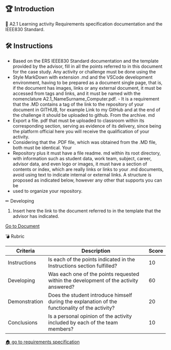 🏆 Introduction
---
📝 A2.1 Learning activity Requirements specification documentation and the IEEE830 Standard.
 
 **🛠 Instructions**
 ---
- Based on the ERS IEEE830 Standard documentation and the template provided by the advisor, fill in all the points referred to in this document for the case study. Any activity or challenge must be done using the 
- Style MarkDown with extension .md and the VSCode development environment, having to be prepared as a document single page, that is, if the document has images, links or any external document, it must be accessed from tags and links, and it must be named with the nomenclature A2.1_NameSurname_Computer.pdf. - It is a requirement that the .MD contains a tag of the link to the repository of your document in GITHUB, for example Link to my GitHub and at the end of the challenge it should be uploaded to github. From the archive. md 
- Export a file. pdf that must be uploaded to classroom within its corresponding section, serving as evidence of its delivery, since being the platform official here you will receive the qualification of your activity. 
- Considering that the .PDF file, which was obtained from the .MD file, both must be identical. Your 
- Repository plus it must have a file readme. md within its root directory, with information such as student data, work team, subject, career, advisor data, and even logo or images, it must have a section of contents or index, which are really links or links to your .md documents, avoid using text to indicate internal or external links. A structure is proposed as indicated below, however any other that supports you can be
-  used to organize your repository. 

 ✏ Developing 
 1. Insert here the link to the document referred to in the template that the advisor has indicated. 

[Go to Document](https://github.com/acostasaul98/Analisis-Avanzado-de-Software/blob/main/Unidad%202/A2.1_Specification_of_requirements_and_documentation_SaulAcosta.pdf)

💣 Rubric
 
| Criteria | Description |Score  |
|--|--|--|
|Instructions  | Is each of the points indicated in the Instructions section fulfilled? |10 |
|Developing |Was each one of the points requested within the development of the activity answered?  |60 |
|Demonstration | Does the student introduce himself during the explanation of the functionality of the activity? |20 |
| Conclusions| Is a personal opinion of the activity included by each of the team members? |10 |


[🏠 go to requirements specification](https://github.com/acostasaul98/Analisis-Avanzado-de-Software/blob/main/Unidad%202/A2.1_Specification_of_requirements_and_documentation_SaulAcosta.pdf)